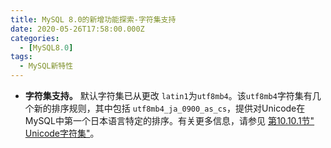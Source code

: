 ```yaml
---
title: MySQL 8.0的新增功能探索-字符集支持
date: 2020-05-26T17:58:00.000Z
categories:
  - [MySQL8.0]
tags:
  - MySQL新特性
---
```


- **字符集支持。** 默认字符集已从更改 `latin1`为`utf8mb4`。该`utf8mb4`字符集有几个新的排序规则，其中包括 `utf8mb4_ja_0900_as_cs`，提供对Unicode在MySQL中第一个日本语言特定的排序。有关更多信息，请参见 [第10.10.1节" Unicode字符集"](https://dev.mysql.com/doc/refman/8.0/en/charset-unicode-sets.html)。
